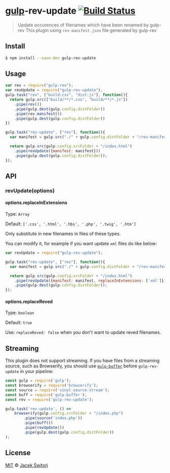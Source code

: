 [gulp](https://github.com/wearefractal/gulp)-rev-update [![Build Status](https://travis-ci.org/jswiton/gulp-rev-update.svg?branch=master)](https://travis-ci.org/jswiton/gulp-rev-update)
================
> Update occurences of filenames which have been renamed by gulp-rev
> This plugin using `rev-manifest.json` file generated by gulp-rev

## Install
```bash
$ npm install --save-dev gulp-rev-update
```

## Usage
```js
var rev = require("gulp-rev");
var revUpdate = require("gulp-rev-update");
gulp.task("rev", ["build:css", "dist:js"], function(){
  return gulp.src(["build/**/*.css", "build/**/*.js"])
    .pipe(rev())
    .pipe(gulp.dest(gulp.config.distFolder))
    .pipe(rev.manifest())
    .pipe(gulp.dest(gulp.config.distFolder))
})

gulp.task("rev-update", ["rev"], function(){
  var manifest = gulp.src("./" + gulp.config.distFolder + "/rev-manifest.json");

  return gulp.src(gulp.config.srcFolder + "/index.html")
    .pipe(revUpdate({manifest: manifest}))
    .pipe(gulp.dest(gulp.config.distFolder));
});
```

## API

### revUpdate(options)

#### options.replaceInExtensions
Type: `Array`

Default: `['.css', '.html', '.hbs', '.php', '.twig', '.htm']`

Only substitute in new filenames in files of these types.

You can modify it, for example if you want update `xml` files do like below:
```js
var revUpdate = require("gulp-rev-update");

gulp.task("rev-update", ["rev"], function(){
  var manifest = gulp.src("./" + gulp.config.distFolder + "/rev-manifest.json");

  return gulp.src(gulp.config.srcFolder + "/index.html")
    .pipe(revUpdate({manifest: manifest, replaceInExtensions: ['xml']}))
    .pipe(gulp.dest(gulp.config.distFolder));
});
```

#### options.replaceReved
Type: `boolean`

Default: `true`

Use: `replaceReved: false` when you don't want to update reved filenames.


## Streaming

This plugin does not support streaming. If you have files from a streaming source, such as Browserify, you should use [`gulp-buffer`](https://github.com/jeromew/gulp-buffer) before `gulp-rev-update` in your pipeline:

```js
const gulp = require('gulp');
const browserify = require('browserify');
const source = require('vinyl-source-stream');
const buff = require('gulp-buffer');
const rev = require('gulp-rev-update');

gulp.task('rev-update', () =>
	browserify(gulp.config.srcFolder + "/index.php")
		.pipe(source('index.php'))
		.pipe(buff())
		.pipe(revUpdate())
		.pipe(gulp.dest(gulp.config.distFolder))
);
```

## License
[MIT](http://opensource.org/licenses/MIT) © [Jacek Świtoń](http://etiam.hekko.pl)
